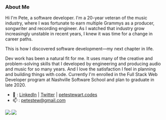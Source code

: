 ### About Me

Hi I'm Pete, a software developer. I'm a 20-year veteran of the music industry, where I was fortunate to earn multiple Grammys as a producer, songwriter and recording engineer. As I watched that industry grow increasingly unstable in recent years, I knew it was time for a change in career paths. 

This is how I discovered software development—my next chapter in life.

Dev work has been a natural fit for me. It uses many of the creative and problem-solving skills that I developed by engineering and producing audio and music for so many years. And I love the satisfaction I feel in planning and building things with code. Currently I'm enrolled in the Full Stack Web Developer program at Nashville Software School and plan to graduate in late 2020. 

- 🔗 : [LinkedIn](https://www.linkedin.com/in/peteastewart/) | [Twitter](https://twitter.com/petestewart) | [petestewart.codes](http://petestewart.codes) 
- 📫 : [petestew@gmail.com](mailto:petestew@gmail.com)

<a href="https://github.com/anuraghazra/github-readme-stats">
  <img align="center" src="https://github-readme-stats.vercel.app/api/top-langs/?username=petestewart" />
</a>
<a href="https://github.com/anuraghazra/convoychat">
  <img align="center" src="https://github-readme-stats.vercel.app/api?username=petestewart&count_private=true" />
</a>
